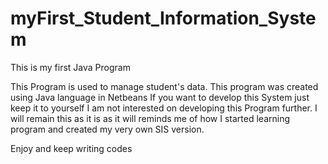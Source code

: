 # myFirst_Student_Information_System
This is my first Java Program

This Program is used to manage student's data.
This program was created using Java language in Netbeans
If you want to develop this System just keep it to yourself I am not interested on developing this Program further.
I will remain this as it is as it will reminds me of how I started learning program and created my very own SIS version.

Enjoy and keep writing codes
